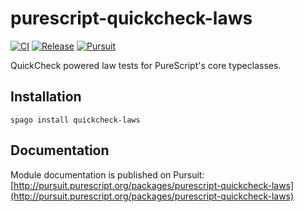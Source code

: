 # purescript-quickcheck-laws

[![CI](https://github.com/garyb/purescript-quickcheck-laws/workflows/CI/badge.svg?branch=master)](https://github.com/garyb/purescript-quickcheck-laws/actions?query=workflow%3ACI+branch%3Amaster)
[![Release](http://img.shields.io/github/release/garyb/purescript-quickcheck-laws.svg)](https://github.com/garyb/purescript-quickcheck-laws/releases)
[![Pursuit](http://pursuit.purescript.org/packages/purescript-quickcheck-laws/badge)](http://pursuit.purescript.org/packages/purescript-quickcheck-laws)

QuickCheck powered law tests for PureScript's core typeclasses.

## Installation

```
spago install quickcheck-laws
```

## Documentation

Module documentation is published on Pursuit: [http://pursuit.purescript.org/packages/purescript-quickcheck-laws](http://pursuit.purescript.org/packages/purescript-quickcheck-laws)
